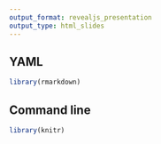 ```yaml
---
output_format: revealjs_presentation
output_type: html_slides
---
```


## YAML


```r
library(rmarkdown)
```

## Command line


```r
library(knitr)
```


